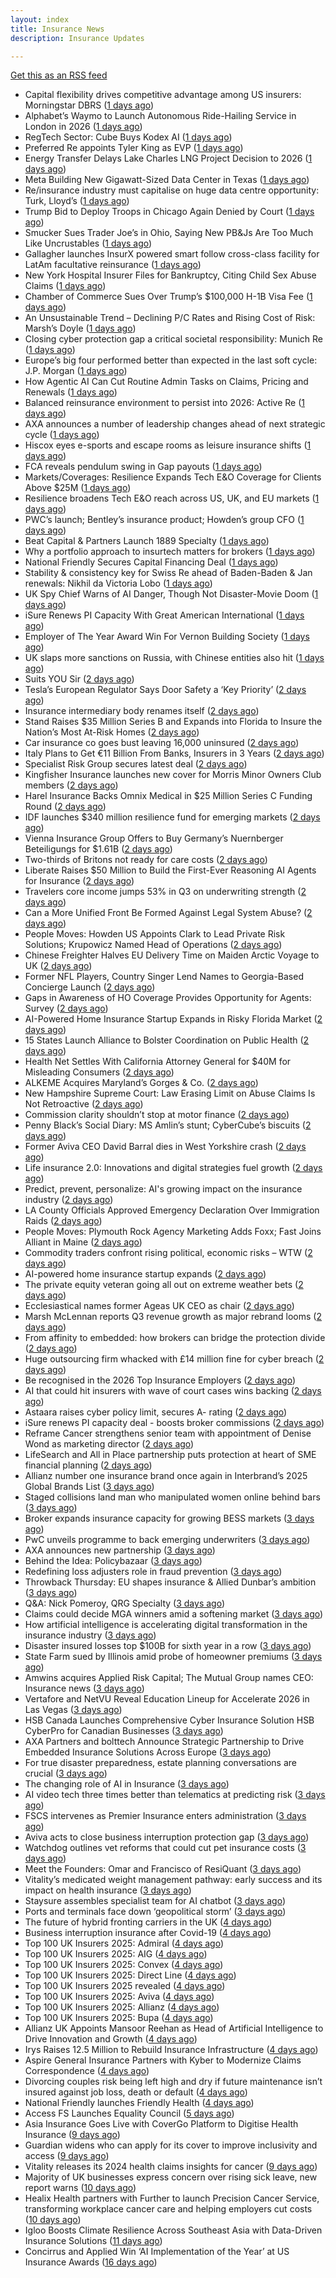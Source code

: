 ```yaml
---
layout: index
title: Insurance News
description: Insurance Updates

---
```


[Get this as an RSS feed](/insurance.rss)

<!-- news_marker starts -->
- Capital flexibility drives competitive advantage among US insurers: Morningstar DBRS ([1 days ago](https://www.reinsurancene.ws/capital-flexibility-drives-competitive-advantage-among-us-insurers-morningstar-dbrs/))
- Alphabet’s Waymo to Launch Autonomous Ride-Hailing Service in London in 2026 ([1 days ago](https://www.insurancejournal.com/news/international/2025/10/17/844200.htm))
- RegTech Sector: Cube Buys Kodex AI ([1 days ago](https://insurance-edge.net/2025/10/17/regtech-sector-cube-buys-kodex-ai/))
- Preferred Re appoints Tyler King as EVP ([1 days ago](https://www.reinsurancene.ws/preferred-re-appoints-tyler-king-as-evp/))
- Energy Transfer Delays Lake Charles LNG Project Decision to 2026 ([1 days ago](https://www.insurancejournal.com/news/southcentral/2025/10/17/844196.htm))
- Meta Building New Gigawatt-Sized Data Center in Texas ([1 days ago](https://www.insurancejournal.com/news/southcentral/2025/10/17/844191.htm))
- Re/insurance industry must capitalise on huge data centre opportunity: Turk, Lloyd’s ([1 days ago](https://www.reinsurancene.ws/re-insurance-industry-must-capitalise-on-huge-data-centre-opportunity-turk-lloyds/))
- Trump Bid to Deploy Troops in Chicago Again Denied by Court ([1 days ago](https://www.insurancejournal.com/news/midwest/2025/10/17/844184.htm))
- Smucker Sues Trader Joe’s in Ohio, Saying New PB&Js Are Too Much Like Uncrustables ([1 days ago](https://www.insurancejournal.com/news/midwest/2025/10/17/844176.htm))
- Gallagher launches InsurX powered smart follow cross-class facility for LatAm facultative reinsurance ([1 days ago](https://www.reinsurancene.ws/gallagher-launches-insurx-powered-smart-follow-cross-class-facility-for-latam-facultative-reinsurance/))
- New York Hospital Insurer Files for Bankruptcy, Citing Child Sex Abuse Claims ([1 days ago](https://www.insurancejournal.com/news/east/2025/10/17/844171.htm))
- Chamber of Commerce Sues Over Trump’s $100,000 H-1B Visa Fee ([1 days ago](https://www.insurancejournal.com/news/national/2025/10/17/844154.htm))
- An Unsustainable Trend – Declining P/C Rates and Rising Cost of Risk: Marsh’s Doyle ([1 days ago](https://www.insurancejournal.com/news/international/2025/10/17/844140.htm))
- Closing cyber protection gap a critical societal responsibility: Munich Re ([1 days ago](https://www.reinsurancene.ws/closing-cyber-protection-gap-a-critical-societal-responsibility-munich-re/))
- Europe’s big four performed better than expected in the last soft cycle: J.P. Morgan ([1 days ago](https://www.reinsurancene.ws/europes-big-four-performed-better-than-expected-in-the-last-soft-cycle-j-p-morgan/))
- How Agentic AI Can Cut Routine Admin Tasks on Claims, Pricing and Renewals ([1 days ago](https://insurance-edge.net/2025/10/17/how-agentic-ai-can-cut-routine-admin-tasks-on-claims-pricing-and-renewals/))
- Balanced reinsurance environment to persist into 2026: Active Re ([1 days ago](https://www.reinsurancene.ws/balanced-reinsurance-environment-to-persist-into-2026-active-re/))
- AXA announces a number of leadership changes ahead of next strategic cycle ([1 days ago](https://www.reinsurancene.ws/axa-announces-a-number-of-leadership-changes-ahead-of-next-strategic-cycle/))
- Hiscox eyes e-sports and escape rooms as leisure insurance shifts ([1 days ago](https://www.insurancebusinessmag.com/uk/news/professional-liability/hiscox-eyes-esports-and-escape-rooms-as-leisure-insurance-shifts-553249.aspx))
- FCA reveals pendulum swing in Gap payouts ([1 days ago](https://www.postonline.co.uk/news/7959226/fca-reveals-pendulum-swing-in-gap-payouts))
- Markets/Coverages: Resilience Expands Tech E&O Coverage for Clients Above $25M ([1 days ago](https://www.insurancejournal.com/news/national/2025/10/17/844090.htm))
- Resilience broadens Tech E&O reach across US, UK, and EU markets ([1 days ago](https://www.reinsurancene.ws/resilience-broadens-tech-eo-reach-across-us-uk-and-eu-markets/))
- PWC’s launch; Bentley’s insurance product; Howden’s group CFO ([1 days ago](https://www.postonline.co.uk/news/7959205/pwc%E2%80%99s-launch-bentley%E2%80%99s-insurance-product-howden%E2%80%99s-group-cfo))
- Beat Capital & Partners Launch 1889 Specialty ([1 days ago](https://insurance-edge.net/2025/10/17/beat-capital-partners-launch-1889-specialty/))
- Why a portfolio approach to insurtech matters for brokers ([1 days ago](https://www.insurancebusinessmag.com/uk/news/technology/why-a-portfolio-approach-to-insurtech-matters-for-brokers-553388.aspx))
- National Friendly Secures Capital Financing Deal ([1 days ago](https://insurance-edge.net/2025/10/17/national-friendly-secures-capital-financing-deal/))
- Stability & consistency key for Swiss Re ahead of Baden-Baden & Jan renewals: Nikhil da Victoria Lobo ([1 days ago](https://www.reinsurancene.ws/stability-consistency-key-for-swiss-re-ahead-of-baden-baden-jan-renewals-nikhil-da-victoria-lobo/))
- UK Spy Chief Warns of AI Danger, Though Not Disaster-Movie Doom ([1 days ago](https://www.insurancejournal.com/news/international/2025/10/17/844122.htm))
- iSure Renews PI Capacity With Great American International ([1 days ago](https://insurance-edge.net/2025/10/17/isure-renews-pi-capacity-with-great-american-international/))
- Employer of The Year Award Win For Vernon Building Society ([1 days ago](https://insurance-edge.net/2025/10/17/employer-of-the-year-award-win-for-vernon-building-society/))
- UK slaps more sanctions on Russia, with Chinese entities also hit ([1 days ago](https://www.insurancebusinessmag.com/uk/news/marine/uk-slaps-more-sanctions-on-russia-with-chinese-entities-also-hit-553367.aspx))
- Suits YOU Sir ([2 days ago](https://www.insurancebusinessmag.com/uk/news/auto-motor/suits-you-sir-553365.aspx))
- Tesla’s European Regulator Says Door Safety a ‘Key Priority’ ([2 days ago](https://www.insurancejournal.com/news/international/2025/10/17/844113.htm))
- Insurance intermediary body renames itself ([2 days ago](https://www.insurancebusinessmag.com/uk/news/travel/insurance-intermediary-body-renames-itself-553359.aspx))
- Stand Raises $35 Million Series B and Expands into Florida to Insure the Nation’s Most At-Risk Homes ([2 days ago](https://www.insurtechinsights.com/stand-raises-35-million-series-b-and-expands-into-florida-to-insure-the-nations-most-at-risk-homes/))
- Car insurance co goes bust leaving 16,000 uninsured ([2 days ago](https://www.insurancebusinessmag.com/uk/news/auto-motor/car-insurance-co-goes-bust-leaving-16000-uninsured-553357.aspx))
- Italy Plans to Get €11 Billion From Banks, Insurers in 3 Years ([2 days ago](https://www.insurancejournal.com/news/international/2025/10/17/844109.htm))
- Specialist Risk Group secures latest deal ([2 days ago](https://www.insurancebusinessmag.com/uk/news/breaking-news/specialist-risk-group-secures-latest-deal-553355.aspx))
- Kingfisher Insurance launches new cover for Morris Minor Owners Club members ([2 days ago](https://www.insurancebusinessmag.com/uk/news/auto-motor/kingfisher-insurance-launches-new-cover-for-morris-minor-owners-club-members-553354.aspx))
- Harel Insurance Backs Omnix Medical in $25 Million Series C Funding Round ([2 days ago](https://www.insurtechinsights.com/harel-insurance-backs-omnix-medical-in-25-million-series-c-funding-round/))
- IDF launches $340 million resilience fund for emerging markets ([2 days ago](https://www.insurancebusinessmag.com/uk/news/breaking-news/idf-launches-340-million-resilience-fund-for-emerging-markets-553353.aspx))
- Vienna Insurance Group Offers to Buy Germany’s Nuernberger Beteiligungs for $1.61B ([2 days ago](https://www.insurancejournal.com/news/international/2025/10/17/844105.htm))
- Two-thirds of Britons not ready for care costs ([2 days ago](https://www.insurancebusinessmag.com/uk/news/breaking-news/twothirds-of-britons-not-ready-for-care-costs-553351.aspx))
- Liberate Raises $50 Million to Build the First-Ever Reasoning AI Agents for Insurance ([2 days ago](https://www.insurtechinsights.com/liberate-raises-50-million-to-build-the-first-ever-reasoning-ai-agents-for-insurance/))
- Travelers core income jumps 53% in Q3 on underwriting strength ([2 days ago](https://www.insurancebusinessmag.com/uk/news/breaking-news/travelers-core-income-jumps-53-in-q3-on-underwriting-strength-553390.aspx))
- Can a More Unified Front Be Formed Against Legal System Abuse? ([2 days ago](https://www.insurancejournal.com/news/national/2025/10/17/843927.htm))
- People Moves: Howden US Appoints Clark to Lead Private Risk Solutions; Krupowicz Named Head of Operations ([2 days ago](https://www.insurancejournal.com/news/national/2025/10/17/844040.htm))
- Chinese Freighter Halves EU Delivery Time on Maiden Arctic Voyage to UK ([2 days ago](https://www.insurancejournal.com/news/international/2025/10/17/843889.htm))
- Former NFL Players, Country Singer Lend Names to Georgia-Based Concierge Launch ([2 days ago](https://www.insurancejournal.com/news/southeast/2025/10/17/844079.htm))
- Gaps in Awareness of HO Coverage Provides Opportunity for Agents: Survey ([2 days ago](https://www.insurancejournal.com/news/national/2025/10/17/844098.htm))
- AI-Powered Home Insurance Startup Expands in Risky Florida Market ([2 days ago](https://www.insurancejournal.com/news/southeast/2025/10/17/844092.htm))
- 15 States Launch Alliance to Bolster Coordination on Public Health ([2 days ago](https://www.insurancejournal.com/news/east/2025/10/17/843923.htm))
- Health Net Settles With California Attorney General for $40M for Misleading Consumers ([2 days ago](https://www.insurancejournal.com/news/west/2025/10/17/843857.htm))
- ALKEME Acquires Maryland’s Gorges & Co. ([2 days ago](https://www.insurancejournal.com/news/east/2025/10/17/844065.htm))
- New Hampshire Supreme Court: Law Erasing Limit on Abuse Claims Is Not Retroactive ([2 days ago](https://www.insurancejournal.com/news/east/2025/10/17/844013.htm))
- Commission clarity shouldn’t stop at motor finance ([2 days ago](https://www.postonline.co.uk/regulation/7959217/commission-clarity-shouldn%E2%80%99t-stop-at-motor-finance))
- Penny Black’s Social Diary: MS Amlin’s stunt; CyberCube’s biscuits ([2 days ago](https://www.postonline.co.uk/people/7959018/penny-black%E2%80%99s-social-diary-ms-amlin%E2%80%99s-stunt-cybercube%E2%80%99s-biscuits))
- Former Aviva CEO David Barral dies in West Yorkshire crash ([2 days ago](https://www.insurancebusinessmag.com/uk/news/breaking-news/former-aviva-ceo-david-barral-dies-in-west-yorkshire-crash-553311.aspx))
- Life insurance 2.0: Innovations and digital strategies fuel growth ([2 days ago](https://www.dig-in.com/opinion/innovations-and-digital-strategies-fuel-growth))
- Predict, prevent, personalize: AI's growing impact on the insurance industry ([2 days ago](https://www.dig-in.com/opinion/ais-growing-impact-on-the-insurance-industry))
- LA County Officials Approved Emergency Declaration Over Immigration Raids ([2 days ago](https://www.insurancejournal.com/news/west/2025/10/16/844076.htm))
- People Moves: Plymouth Rock Agency Marketing Adds Foxx; Fast Joins Alliant in Maine ([2 days ago](https://www.insurancejournal.com/news/east/2025/10/16/843274.htm))
- Commodity traders confront rising political, economic risks – WTW ([2 days ago](https://www.insurancebusinessmag.com/uk/news/breaking-news/commodity-traders-confront-rising-political-economic-risks--wtw-553288.aspx))
- AI-powered home insurance startup expands ([2 days ago](https://www.dig-in.com/articles/ai-powered-home-insurance-startup-expands))
- The private equity veteran going all out on extreme weather bets ([2 days ago](https://www.dig-in.com/articles/the-private-equity-veteran-going-all-out-on-extreme-weather-bets))
- Ecclesiastical names former Ageas UK CEO as chair ([2 days ago](https://www.postonline.co.uk/news/7959224/ecclesiastical-names-former-ageas-uk-ceo-as-chair))
- Marsh McLennan reports Q3 revenue growth as major rebrand looms ([2 days ago](https://www.insurancebusinessmag.com/uk/news/breaking-news/marsh-mclennan-reports-q3-revenue-growth-as-major-rebrand-looms-553225.aspx))
- From affinity to embedded: how brokers can bridge the protection divide ([2 days ago](https://www.insurancebusinessmag.com/uk/news/technology/from-affinity-to-embedded-how-brokers-can-bridge-the-protection-divide-553215.aspx))
- Huge outsourcing firm whacked with £14 million fine for cyber breach ([2 days ago](https://www.insurancebusinessmag.com/uk/news/cyber/huge-outsourcing-firm-whacked-with-14-million-fine-for-cyber-breach-553214.aspx))
- Be recognised in the 2026 Top Insurance Employers ([2 days ago](https://www.insurancebusinessmag.com/uk/news/breaking-news/be-recognised-in-the-2026-top-insurance-employers-553213.aspx))
- AI that could hit insurers with wave of court cases wins backing ([2 days ago](https://www.postonline.co.uk/claims/7959206/ai-that-could-hit-insurers-with-wave-of-court-cases-wins-backing))
- Astaara raises cyber policy limit, secures A- rating ([2 days ago](https://www.insurancebusinessmag.com/uk/news/cyber/astaara-raises-cyber-policy-limit-secures-a-rating-553203.aspx))
- iSure renews PI capacity deal - boosts broker commissions ([2 days ago](https://www.insurancebusinessmag.com/uk/news/professional-liability/isure-renews-pi-capacity-deal--boosts-broker-commissions-553201.aspx))
- Reframe Cancer strengthens senior team with appointment of Denise Wond as marketing director ([2 days ago](https://ifamagazine.com/reframe-cancer-strengthens-senior-team-with-appointment-of-denise-wond-as-marketing-director/))
- LifeSearch and All in Place partnership puts protection at heart of SME financial planning ([2 days ago](https://ifamagazine.com/lifesearch-and-all-in-place-partnership-puts-protection-at-heart-of-sme-financial-planning/))
- Allianz number one insurance brand once again in Interbrand’s 2025 Global Brands List ([3 days ago](https://www.insurancebusinessmag.com/uk/news/breaking-news/allianz-number-one-insurance-brand-once-again-in-interbrands-2025-global-brands-list-553189.aspx))
- Staged collisions land man who manipulated women online behind bars ([3 days ago](https://www.insurancebusinessmag.com/uk/news/breaking-news/staged-collisions-land-man-who-manipulated-women-online-behind-bars-553186.aspx))
- Broker expands insurance capacity for growing BESS markets ([3 days ago](https://www.insurancebusinessmag.com/uk/news/breaking-news/broker-expands-insurance-capacity-for-growing-bess-markets-553184.aspx))
- PwC unveils programme to back emerging underwriters ([3 days ago](https://www.insurancebusinessmag.com/uk/news/breaking-news/pwc-unveils-programme-to-back-emerging-underwriters-553183.aspx))
- AXA announces new partnership ([3 days ago](https://www.insurancebusinessmag.com/uk/news/breaking-news/axa-announces-new-partnership-553182.aspx))
- Behind the Idea: Policybazaar ([3 days ago](https://thefintechtimes.com/behind-the-idea-policybazaar/))
- Redefining loss adjusters role in fraud prevention ([3 days ago](https://www.postonline.co.uk/claims/7959117/redefining-loss-adjusters-role-in-fraud-prevention))
- Throwback Thursday: EU shapes insurance & Allied Dunbar’s ambition ([3 days ago](https://www.postonline.co.uk/regulation/7956772/throwback-thursday-eu-shapes-insurance-allied-dunbar%E2%80%99s-ambition))
- Q&A: Nick Pomeroy, QRG Specialty ([3 days ago](https://www.postonline.co.uk/lloyd%E2%80%99slondon/7958289/qa-nick-pomeroy-qrg-specialty))
- Claims could decide MGA winners amid a softening market ([3 days ago](https://www.insurancebusinessmag.com/uk/news/breaking-news/claims-could-decide-mga-winners-amid-a-softening-market-553125.aspx))
- How artificial intelligence is accelerating digital transformation in the insurance industry ([3 days ago](https://www.dig-in.com/opinion/ai-is-accelerating-digital-transformation))
- Disaster insured losses top $100B for sixth year in a row ([3 days ago](https://www.dig-in.com/articles/disaster-insured-losses-top-100b-for-sixth-year-in-a-row))
- State Farm sued by Illinois amid probe of homeowner premiums ([3 days ago](https://www.dig-in.com/articles/state-farm-sued-by-illinois-amid-probe-of-homeowner-premiums))
- Amwins acquires Applied Risk Capital; The Mutual Group names CEO: Insurance news ([3 days ago](https://www.dig-in.com/news/amwins-acquires-arc-mutual-group-ceo-insurance))
- Vertafore and NetVU Reveal Education Lineup for Accelerate 2026 in Las Vegas ([3 days ago](https://www.insurtechinsights.com/vertafore-and-netvu-reveal-education-lineup-for-accelerate-2026-in-las-vegas/))
- HSB Canada Launches Comprehensive Cyber Insurance Solution HSB CyberPro for Canadian Businesses ([3 days ago](https://www.insurtechinsights.com/hsb-canada-launches-comprehensive-cyber-insurance-solution-hsb-cyberpro-for-canadian-businesses/))
- AXA Partners and bolttech Announce Strategic Partnership to Drive Embedded Insurance Solutions Across Europe ([3 days ago](https://www.insurtechinsights.com/axa-partners-and-bolttech-announce-strategic-partnership-to-drive-embedded-insurance-solutions-across-europe/))
- For true disaster preparedness, estate planning conversations are crucial ([3 days ago](https://www.dig-in.com/opinion/disaster-preparedness-starts-with-insurance-estate-planning))
- The changing role of AI in Insurance ([3 days ago](https://www.dig-in.com/podcast/the-changing-role-of-ai-in-insurance))
- AI video tech three times better than telematics at predicting risk ([3 days ago](https://www.postonline.co.uk/technology/7959219/ai-video-tech-three-times-better-than-telematics-at-predicting-risk))
- FSCS intervenes as Premier Insurance enters administration ([3 days ago](https://www.postonline.co.uk/news/7959221/16000-customers-to-be-protected-by-fscs-as-premier-enters-administration))
- Aviva acts to close business interruption protection gap ([3 days ago](https://www.postonline.co.uk/commercial/7959220/aviva-acts-to-close-business-interruption-protection-gap))
- Watchdog outlines vet reforms that could cut pet insurance costs ([3 days ago](https://www.postonline.co.uk/news/7959218/watchdog-outlines-vet-reforms-that-could-cut-pet-insurance-costs))
- Meet the Founders: Omar and Francisco of ResiQuant ([3 days ago](https://www.insurtechinsights.com/meet-the-founders-omar-and-francisco-of-resiquant/))
- Vitality’s medicated weight management pathway: early success and its impact on health insurance ([3 days ago](https://ifamagazine.com/vitalitys-medicated-weight-management-pathway-early-success-and-its-impact-on-health-insurance/))
- Staysure assembles specialist team for AI chatbot ([3 days ago](https://www.postonline.co.uk/technology/7959215/staysure-assembles-specialist-team-for-ai-chatbot))
- Ports and terminals face down ‘geopolitical storm’ ([3 days ago](https://www.postonline.co.uk/lloyd%E2%80%99slondon/7959214/ports-and-terminals-face-down-%E2%80%98geopolitical-storm%E2%80%99))
- The future of hybrid fronting carriers in the UK ([4 days ago](https://www.postonline.co.uk/commercial/7958968/the-future-of-hybrid-fronting-carriers-in-the-uk))
- Business interruption insurance after Covid-19 ([4 days ago](https://www.postonline.co.uk/commercial/7959040/business-interruption-insurance-after-covid-19))
- Top 100 UK Insurers 2025: Admiral ([4 days ago](https://www.postonline.co.uk/personal/7959070/top-100-uk-insurers-2025-admiral))
- Top 100 UK Insurers 2025: AIG ([4 days ago](https://www.postonline.co.uk/commercial/7959073/top-100-uk-insurers-2025-aig))
- Top 100 UK Insurers 2025: Convex ([4 days ago](https://www.postonline.co.uk/commercial/7959032/top-100-uk-insurers-2025-convex))
- Top 100 UK Insurers 2025: Direct Line ([4 days ago](https://www.postonline.co.uk/personal/7959013/top-100-uk-insurers-2025-direct-line))
- Top 100 UK Insurers 2025 revealed ([4 days ago](https://www.postonline.co.uk/personal/7959011/top-100-uk-insurers-2025-revealed))
- Top 100 UK Insurers 2025: Aviva ([4 days ago](https://www.postonline.co.uk/personal/7959012/top-100-uk-insurers-2025-aviva))
- Top 100 UK Insurers 2025: Allianz ([4 days ago](https://www.postonline.co.uk/personal/7959023/top-100-uk-insurers-2025-allianz))
- Top 100 UK Insurers 2025: Bupa ([4 days ago](https://www.postonline.co.uk/personal/7958996/top-100-uk-insurers-2025-bupa))
- Allianz UK Appoints Mansoor Reehan as Head of Artificial Intelligence to Drive Innovation and Growth ([4 days ago](https://www.insurtechinsights.com/allianz-uk-appoints-mansoor-reehan-as-head-of-artificial-intelligence-to-drive-innovation-and-growth/))
- Irys Raises 12.5 Million to Rebuild Insurance Infrastructure ([4 days ago](https://www.insurtechinsights.com/irys-raises-12-5-million-to-rebuild-insurance-infrastructure/))
- Aspire General Insurance Partners with Kyber to Modernize Claims Correspondence ([4 days ago](https://www.insurtechinsights.com/aspire-general-insurance-partners-with-kyber-to-modernize-claims-correspondence/))
- Divorcing couples risk being left high and dry if future maintenance isn’t insured against job loss, death or default ([4 days ago](https://ifamagazine.com/divorcing-couples-risk-being-left-high-and-dry-if-future-maintenance-isnt-insured-against-job-loss-death-or-default/))
- National Friendly launches Friendly Health ([4 days ago](https://ifamagazine.com/national-friendly-launches-friendly-health/))
- Access FS Launches Equality Council ([5 days ago](https://ifamagazine.com/access-fs-launches-equality-council/))
- Asia Insurance Goes Live with CoverGo Platform to Digitise Health Insurance ([9 days ago](https://thefintechtimes.com/asia-insurance-goes-live-with-covergo-platform-to-digitise-health-insurance/))
- Guardian widens who can apply for its cover to improve inclusivity and access ([9 days ago](https://ifamagazine.com/guardian-widens-who-can-apply-for-its-cover-to-improve-inclusivity-and-access/))
- Vitality releases its 2024 health claims insights for cancer ([9 days ago](https://ifamagazine.com/vitality-releases-its-2024-health-claims-insights-for-cancer/))
- Majority of UK businesses express concern over rising sick leave, new report warns ([10 days ago](https://ifamagazine.com/majority-of-uk-businesses-express-concern-over-rising-sick-leave-new-report-warns/))
- Healix Health partners with Further to launch Precision Cancer Service, transforming workplace cancer care and helping employers cut costs ([10 days ago](https://ifamagazine.com/healix-health-partners-with-further-to-launch-precision-cancer-service-transforming-workplace-cancer-care-and-helping-employers-cut-costs/))
- Igloo Boosts Climate Resilience Across Southeast Asia with Data-Driven Insurance Solutions ([11 days ago](https://thefintechtimes.com/igloo-boosts-climate-resilience-across-southeast-asia-with-data-driven-insurance-solutions/))
- Concirrus and Applied Win ‘AI Implementation of the Year’ at US Insurance Awards ([16 days ago](https://thefintechtimes.com/concirrus-ai-cuts-aviation-underwriting-time-from-36-hours-to-minutes-for-applied-aviation/))

<!-- news_marker ends -->